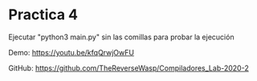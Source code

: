 # Practica 4

Ejecutar "python3 main.py" sin las comillas para probar la ejecución

Demo: https://youtu.be/kfqQrwjOwFU

GitHub: https://github.com/TheReverseWasp/Compiladores_Lab-2020-2
